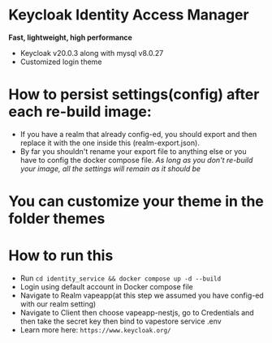 # Keycloak Identity Access Manager

**Fast, lightweight, high performance**

-   Keycloak v20.0.3 along with mysql v8.0.27
-   Customized login theme

# How to persist settings(config) after each re-build image:

-   If you have a realm that already config-ed, you should export and then replace it with the one inside this (realm-export.json).
-   By far you shouldn't rename your export file to anything else or you have to config the docker compose file.
    _As long as you don't re-build your image, all the settings will remain as it should be_

# You can customize your theme in the folder themes

# How to run this

-   Run `cd identity_service && docker compose up -d --build`
-   Login using default account in Docker compose file
-   Navigate to Realm vapeapp(at this step we assumed you have config-ed with our realm setting)
-   Navigate to Client then choose vapeapp-nestjs, go to Credentials and then take the secret key then bind to vapestore service .env
-   Learn more here: `https://www.keycloak.org/`
